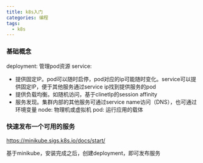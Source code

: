 ```yaml
---
title: k8s入门
categories: 编程
tags:
  - k8s
---
```


### 基础概念

deployment: 管理pod资源
service: 
- 提供固定IP。pod可以随时启停，pod对应的ip可能随时变化。service可以提供固定IP，便于其他服务通过service ip找到提供服务的pod
- 提供负载均衡。如随机访问，基于clinetIp的session affinity
- 服务发现。集群内部的其他服务可通过service name访问（DNS），也可通过环境变量
node: 物理机或虚拟机
pod: 运行应用的载体

### 快速发布一个可用的服务

https://minikube.sigs.k8s.io/docs/start/

基于minikube，安装完成之后，创建deployment，即可发布服务





